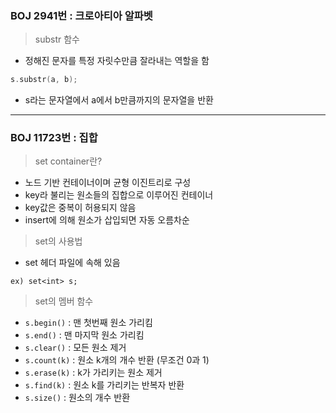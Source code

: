 ### BOJ 2941번 : 크로아티아 알파벳
> substr 함수

- 정해진 문자를 특정 자릿수만큼 잘라내는 역할을 함

```cpp
s.substr(a, b);
```

- s라는 문자열에서 a에서 b만큼까지의 문자열을 반환
***
### BOJ 11723번 : 집합
> set container란?

- 노드 기반 컨테이너이며 균형 이진트리로 구성
- key라 불리는 원소들의 집합으로 이루어진 컨테이너
- key값은 중복이 허용되지 않음
- insert에 의해 원소가 삽입되면 자동 오름차순

> set의 사용법
 
- set 헤더 파일에 속해 있음 
```
ex) set<int> s;
```

> set의 멤버 함수

- `s.begin()` : 맨 첫번째 원소 가리킴
- `s.end()` : 맨 마지막 원소 가리킴
- `s.clear()` : 모든 원소 제거
- `s.count(k)` : 원소 k개의 개수 반환 (무조건 0과 1)
- `s.erase(k)` : k가 가리키는 원소 제거
- `s.find(k)` : 원소 k를 가리키는 반복자 반환
- `s.size()` : 원소의 개수 반환
